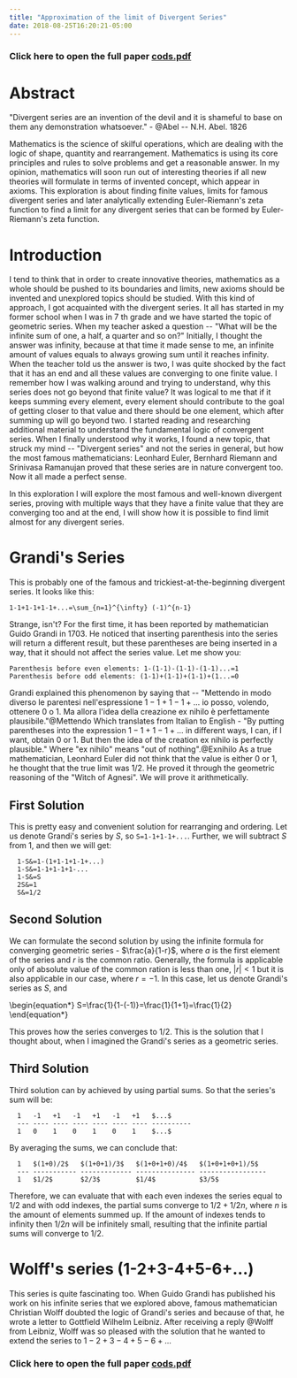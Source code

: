 ```yaml
---
title: "Approximation of the limit of Divergent Series"
date: 2018-08-25T16:20:21-05:00
---
```


### Click here to open the full paper [cods.pdf](../cods.pdf)

Abstract
============

"Divergent series are an invention of the devil and it is shameful to
base on them any demonstration whatsoever." - @Abel -- N.H. Abel. 1826

Mathematics is the science of skilful operations, which are dealing with the
logic of shape, quantity and rearrangement. Mathematics is using its core
principles and rules to solve problems and get a reasonable answer. In my
opinion, mathematics will soon run out of interesting theories if all new
theories will formulate in terms of invented concept, which appear in
axioms. This exploration is about finding finite values, limits for famous
divergent series and later analytically extending Euler-Riemann's zeta function
to find a limit for any divergent series that can be formed by Euler- Riemann's
zeta function.

Introduction
============

I tend to think that in order to create innovative theories, mathematics
as a whole should be pushed to its boundaries and limits, new axioms
should be invented and unexplored topics should be studied. With this
kind of approach, I got acquainted with the divergent series. It all has
started in my former school when I was in 7 th grade and we have started
the topic of geometric series. When my teacher asked a question --
"What will be the infinite sum of one, a half, a quarter and so on?"
Initially, I thought the answer was infinity, because at that time it
made sense to me, an infinite amount of values equals to always growing
sum until it reaches infinity. When the teacher told us the answer is
two, I was quite shocked by the fact that it has an end and all these
values are converging to one finite value. I remember how I was walking
around and trying to understand, why this series does not go beyond that
finite value? It was logical to me that if it keeps summing every
element, every element should contribute to the goal of getting closer
to that value and there should be one element, which after summing up
will go beyond two. I started reading and researching additional
material to understand the fundamental logic of convergent series. When
I finally understood why it works, I found a new topic, that struck my
mind -- "Divergent series" and not the series in general, but how the
most famous mathematicians: Leonhard Euler, Bernhard Riemann and
Srinivasa Ramanujan proved that these series are in nature convergent
too. Now it all made a perfect sense.

In this exploration I will explore the most famous and well-known
divergent series, proving with multiple ways that they have a finite
value that they are converging too and at the end, I will show how it is
possible to find limit almost for any divergent series.

Grandi's Series
================

This is probably one of the famous and trickiest-at-the-beginning
divergent series. It looks like this:

```
1-1+1-1+1-1+...=\sum_{n=1}^{\infty} (-1)^{n-1}
```

Strange, isn\'t? For the first time, it has been reported by
mathematician Guido Grandi in 1703. He noticed that inserting
parenthesis into the series will return a different result, but these
parentheses are being inserted in a way, that it should not affect the
series value. Let me show you:

```
Parenthesis before even elements: 1-(1-1)-(1-1)-(1-1)...=1
Parenthesis before odd elements: (1-1)+(1-1)+(1-1)+(1...=0
```

Grandi explained this phenomenon by saying that -- \"Mettendo in modo
diverso le parentesi nell\'espressione $1-1+1-1+...$ io posso,
volendo, ottenere 0 o 1. Ma allora l\'idea della creazione ex nihilo è
perfettamente plausibile.\"@Mettendo Which translates from Italian to
English - \"By putting parentheses into the expression $1-1+1-1+...$
in different ways, I can, if I want, obtain 0 or 1. But then the idea of
the creation ex nihilo is perfectly plausible.\" Where \"ex nihilo\"
means \"out of nothing\".@Exnihilo As a true mathematician, Leonhard
Euler did not think that the value is either 0 or 1, he thought that the
true limit was $1/2$. He proved it through the geometric reasoning of
the \"Witch of Agnesi\". We will prove it arithmetically.

First Solution
--------------

This is pretty easy and convenient solution for rearranging and
ordering. Let us denote Grandi's series by *S*, so `S=1-1+1-1+...`.
Further, we will subtract *S* from 1, and then we will get:

```
  1-S&=1-(1+1-1+1-1+...)
  1-S&=1-1+1-1+1-...
  1-S&=S
  2S&=1
  S&=1/2
```

Second Solution
---------------

We can formulate the second solution by using the infinite formula for
converging geometric series - $\frac{a}{1-r}$, where $a$ is the first
element of the series and $r$ is the common ratio. Generally, the
formula is applicable only of absolute value of the common ration is
less than one, $|r| < 1$ but it is also applicable in our case, where
$r = - 1$. In this case, let us denote Grandi\'s series as *S*, and

\begin{equation*}
S=\frac{1}{1-(-1)}=\frac{1}{1+1}=\frac{1}{2}
\end{equation*}

This proves how the series converges to $1/2$. This is the solution that
I thought about, when I imagined the Grandi\'s series as a geometric
series.

Third Solution
--------------

Third solution can by achieved by using partial sums. So that the
series\'s sum will be:

```
  1   -1   +1   -1   +1   -1   +1   $...$
  --- ---- ---- ---- ---- ---- ---- ----------
  1   0    1    0    1    0    1    $...$
```

By averaging the sums, we can conclude that:

```
  1   $(1+0)/2$   $(1+0+1)/3$   $(1+0+1+0)/4$   $(1+0+1+0+1)/5$
  --- ----------- ------------- --------------- -----------------
  1   $1/2$       $2/3$         $1/4$           $3/5$
```

Therefore, we can evaluate that with each even indexes the series equal
to $1/2$ and with odd indexes, the partial sums converge to $1/2+1/2n$,
where *n* is the amount of elements summed up. If the amount of indexes
tends to infinity then $1/2n$ will be infinitely small, resulting that
the infinite partial sums will converge to $1/2$.

Wolff\'s series (1-2+3-4+5-6+...)
======================================

This series is quite fascinating too. When Guido Grandi has published
his work on his infinite series that we explored above, famous
mathematician Christian Wolff doubted the logic of Grandi\'s series and
because of that, he wrote a letter to Gottfield Wilhelm Leibniz. After
receiving a reply @Wolff from Leibniz, Wolff was so pleased with the
solution that he wanted to extend the series to $1-2+3-4+5-6+...$


### Click here to open the full paper [cods.pdf](../cods.pdf)